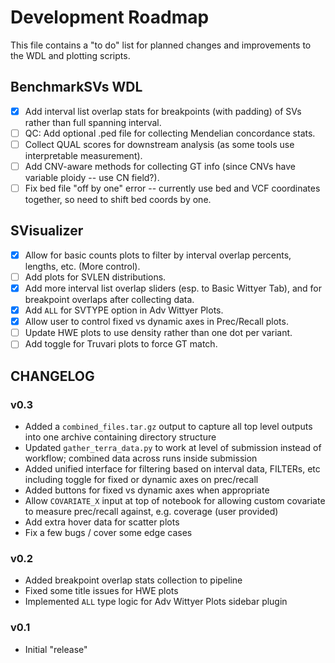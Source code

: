 # Development Roadmap

This file contains a "to do" list for planned changes and improvements to the WDL and plotting scripts.

## BenchmarkSVs WDL

- [x] Add interval list overlap stats for breakpoints (with padding) of SVs rather than full spanning interval.
- [ ] QC: Add optional .ped file for collecting Mendelian concordance stats.
- [ ] Collect QUAL scores for downstream analysis (as some tools use interpretable measurement).
- [ ] Add CNV-aware methods for collecting GT info (since CNVs have variable ploidy -- use CN field?).
- [ ] Fix bed file "off by one" error -- currently use bed and VCF coordinates together, so need to shift bed coords by one.

## SVisualizer

- [x] Allow for basic counts plots to filter by interval overlap percents, lengths, etc. (More control).
- [ ] Add plots for SVLEN distributions.
- [x] Add more interval list overlap sliders (esp. to Basic Wittyer Tab), and for breakpoint overlaps after collecting data.
- [x] Add `ALL` for SVTYPE option in Adv Wittyer Plots.
- [x] Allow user to control fixed vs dynamic axes in Prec/Recall plots.
- [ ] Update HWE plots to use density rather than one dot per variant.
- [ ] Add toggle for Truvari plots to force GT match.

## CHANGELOG

### v0.3

- Added a `combined_files.tar.gz` output to capture all top level outputs into one archive containing directory structure
- Updated `gather_terra_data.py` to work at level of submission instead of workflow; combined data across runs inside submission
- Added unified interface for filtering based on interval data, FILTERs, etc including toggle for fixed or dynamic axes on prec/recall
- Added buttons for fixed vs dynamic axes when appropriate
- Allow `COVARIATE_X` input at top of notebook for allowing custom covariate to measure prec/recall against, e.g. coverage (user provided)
- Add extra hover data for scatter plots
- Fix a few bugs / cover some edge cases

### v0.2

- Added breakpoint overlap stats collection to pipeline
- Fixed some title issues for HWE plots
- Implemented `ALL` type logic for Adv Wittyer Plots sidebar plugin

### v0.1

- Initial "release"